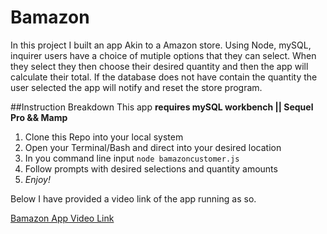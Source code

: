 # Bamazon
In this project I built an app Akin to a Amazon store. Using Node, mySQL, inquirer users have a choice of mutiple options that they can select. When they select they then choose their desired quantity and then the app will calculate their total. If the database does not have contain the quantity the user selected the app will notify and reset the store program.

##Instruction Breakdown
This app **requires mySQL workbench || Sequel Pro && Mamp**

1. Clone this Repo into your local system
2. Open your Terminal/Bash and direct into your desired location
3. In you command line input `node bamazoncustomer.js`
4. Follow prompts with desired selections and quantity amounts
5. _Enjoy!_

Below I have provided a video link of the app running as so.

[Bamazon App Video Link](https://drive.google.com/file/d/1vEovHwhkIbxyM1SiHQWStZBrUpG2zj3_/view)
